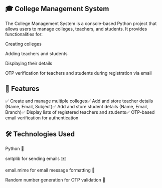 ## 🎓 College Management System

The College Management System is a console-based Python project that allows users to manage colleges, teachers, and students. It provides functionalities for:

Creating colleges

Adding teachers and students

Displaying their details

OTP verification for teachers and students during registration via email

## 🚀 Features

✅ Create and manage multiple colleges✅ Add and store teacher details (Name, Email, Subject)✅ Add and store student details (Name, Email, Branch)✅ Display lists of registered teachers and students✅ OTP-based email verification for authentication

## 🛠 Technologies Used

Python 🐍

smtplib for sending emails ✉️

email.mime for email message formatting 📩

Random number generation for OTP validation 🔢

